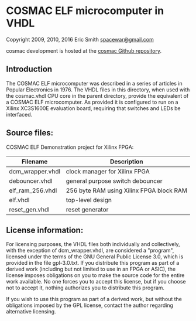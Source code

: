 # COSMAC ELF microcomputer in VHDL

Copyright 2009, 2010, 2016 Eric Smith <spacewar@gmail.com>

cosmac development is hosted at the
[cosmac Github repository](https://github.com/brouhaha/cosmac/).

## Introduction

The COSMAC ELF microcomputer was described in a series of articles in
Popular Electronics in 1976.  The VHDL files in this directory, when
used with the cosmac.vhdl CPU core in the parent directory, provide the
equivalent of a COSMAC ELF microcomputer.  As provided it is configured
to run on a Xilinx XC3S1600E evaluation board, requiring that switches
and LEDs be interfaced.


## Source files:

COSMAC ELF Demonstration project for Xilinx FPGA:

| Filename             | Description                               |
| -------------------- | ----------------------------------------- |
| dcm_wrapper.vhdl     | clock manager for Xilinx FPGA             |
| debouncer.vhdl       | general purpose switch debouncer          |
| elf_ram_256.vhdl     | 256 byte RAM using Xilinx FPGA block RAM  |
| elf.vhdl             | top-level design                          |
| reset_gen.vhdl       | reset generator                           |


## License information:

For licensing purposes, the VHDL files both individually and
collectively, with the exception of dcm_wrapper.vhdl, are considered a
"program", licensed under the terms of the GNU General Public License
3.0, which is provided in the file gpl-3.0.txt.  If you distribute
this program as part of a derived work (including but not limited to
use in an FPGA or ASIC), the license imposes obligations on you to
make the source code for the entire work available.  No one forces you
to accept this license, but if you choose not to accept it, nothing
authorizes you to distribute this program.

If you wish to use this program as part of a derived work, but without
the obligations imposed by the GPL license, contact the author regarding
alternative licensing.
